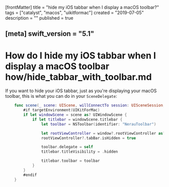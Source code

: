[frontMatter]
title = "hide my iOS tabbar when I display a macOS toolbar?"
tags = ["catalyst", "macos", "uikitformac"]
created = "2019-07-05"
description = ""
published = true

[meta]
swift_version = "5.1"
---


# How do I hide my iOS tabbar when I display a macOS toolbar how/hide_tabbar_with_toolbar.md

If you want to hide your iOS tabbar, just as you're displaying your macOS toolbar, this is what you can do in your `SceneDelegate`:

``` swift
    func scene(_ scene: UIScene, willConnectTo session: UISceneSession, options connectionOptions: UIScene.ConnectionOptions) {
        #if targetEnvironment(UIKitForMac)
        if let windowScene = scene as? UIWindowScene {
            if let titlebar = windowScene.titlebar {
                let toolbar = NSToolbar(identifier: "NerauToolbar")

                let rootViewController = window?.rootViewController as? UITabBarController
                rootViewController?.tabBar.isHidden = true

                toolbar.delegate = self
                titlebar.titleVisibility = .hidden

                titlebar.toolbar = toolbar
            }
        }
        #endif
    }
```
